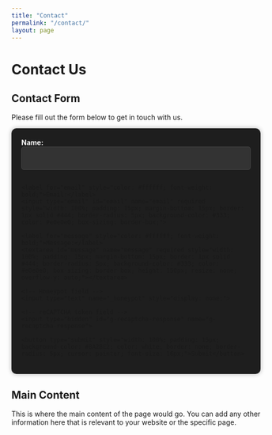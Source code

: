 ```yaml
---
title: "Contact"
permalink: "/contact/"
layout: page
---
```


# Contact Us

## Contact Form

Please fill out the form below to get in touch with us.

<div style="max-width: 600px; margin: 0 auto; background-color: #1e1e1e; padding: 20px; border-radius: 10px; box-shadow: 0 0 10px rgba(0, 0, 0, 0.3);">
  <form id="contact-form" action="https://formspree.io/f/mvoeejzy" method="POST">
    <label for="name" style="color: #ffffff; font-weight: bold;">Name:</label>
    <input type="text" id="name" name="name" required style="width: 100%; padding: 15px; margin-bottom: 15px; border: 1px solid #444; border-radius: 5px; background-color: #333; color: #e0e0e0; box-sizing: border-box;">

    <label for="email" style="color: #ffffff; font-weight: bold;">Email:</label>
    <input type="email" id="email" name="email" required style="width: 100%; padding: 15px; margin-bottom: 15px; border: 1px solid #444; border-radius: 5px; background-color: #333; color: #e0e0e0; box-sizing: border-box;">

    <label for="message" style="color: #ffffff; font-weight: bold;">Message:</label>
    <textarea id="message" name="message" required style="width: 100%; padding: 15px; margin-bottom: 15px; border: 1px solid #444; border-radius: 5px; background-color: #333; color: #e0e0e0; box-sizing: border-box; height: 150px; resize: none; overflow-y: auto;"></textarea>

    <!-- Honeypot field -->
    <input type="text" name="_honeypot" style="display: none;">

    <!-- reCAPTCHA token field -->
    <input type="hidden" id="g-recaptcha-response" name="g-recaptcha-response">

    <button type="submit" style="width: 100%; padding: 15px; background-color: #8A2BE2; color: white; border: none; border-radius: 5px; cursor: pointer; font-size: 16px;">Submit</button>
  </form>
</div>

<script src="https://www.google.com/recaptcha/api.js?render=6LdVw_spAAAAANE27bmDhcF_seK-HVWFB5cWHZEa"></script>
<script>
  grecaptcha.ready(function() {
    document.getElementById('contact-form').addEventListener('submit', function(event) {
      event.preventDefault();
      grecaptcha.execute('6LdVw_spAAAAANE27bmDhcF_seK-HVWFB5cWHZEa', {action: 'submit'}).then(function(token) {
        document.getElementById('g-recaptcha-response').value = token;
        document.getElementById('contact-form').submit();
      });
    });
  });
</script>

## Main Content

This is where the main content of the page would go. You can add any other information here that is relevant to your website or the specific page.
